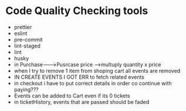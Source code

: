 # Code Quality Checking tools

* prettier
* eslint
* pre-commit
* lint-staged
* lint
* husky
* in Purchase--->Pusrcase price -->multuply quantity x price
* when I try to remove 1 item from shoping cart all events are removed
* IN CREATE EVENTS I GOT ERR to fetch related events
* in checkout i have to put correct details in order co continue with paying???
* Events can be added to Cart even if its 0 tickets
* in ticketHistory, events that are passed should be faded
